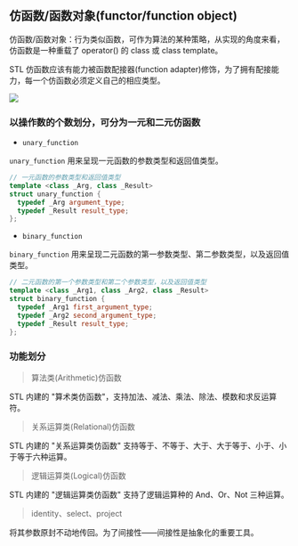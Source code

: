 ## 仿函数/函数对象(functor/function object)

仿函数/函数对象：行为类似函数，可作为算法的某种策略，从实现的角度来看，仿函数是一种重载了 operator() 的 class 或 class template。

STL 仿函数应该有能力被函数配接器(function adapter)修饰，为了拥有配接能力，每一个仿函数必须定义自己的相应类型。

![](https://github.com/steveLauwh/SGI-STL/raw/master/The%20Annotated%20STL%20Sources%20V3.3/Other/functionobject.png)

### 以操作数的个数划分，可分为一元和二元仿函数

* `unary_function`

`unary_function` 用来呈现一元函数的参数类型和返回值类型。

```cpp
// 一元函数的参数类型和返回值类型
template <class _Arg, class _Result>
struct unary_function {
  typedef _Arg argument_type;
  typedef _Result result_type;
}; 
```

* `binary_function`

`binary_function` 用来呈现二元函数的第一参数类型、第二参数类型，以及返回值类型。

```cpp
// 二元函数的第一个参数类型和第二个参数类型，以及返回值类型
template <class _Arg1, class _Arg2, class _Result>
struct binary_function {
  typedef _Arg1 first_argument_type;
  typedef _Arg2 second_argument_type;
  typedef _Result result_type;
};
```

### 功能划分

> 算法类(Arithmetic)仿函数

STL 内建的 "算术类仿函数"，支持加法、减法、乘法、除法、模数和求反运算符。

> 关系运算类(Relational)仿函数

STL 内建的 "关系运算类仿函数" 支持等于、不等于、大于、大于等于、小于、小于等于六种运算。

> 逻辑运算类(Logical)仿函数

STL 内建的 "逻辑运算类仿函数" 支持了逻辑运算种的 And、Or、Not 三种运算。

> identity、select、project

将其参数原封不动地传回。为了间接性——间接性是抽象化的重要工具。


